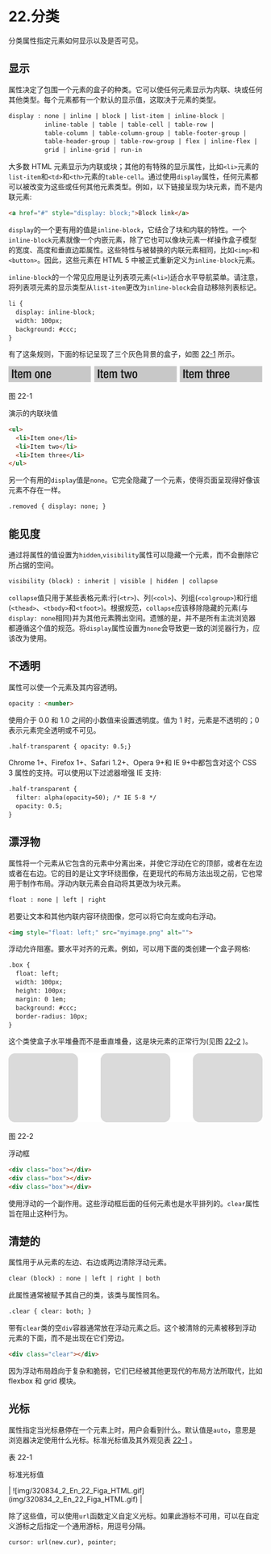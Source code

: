 # 22.分类

分类属性指定元素如何显示以及是否可见。

## 显示

属性决定了包围一个元素的盒子的种类。它可以使任何元素显示为内联、块或任何其他类型。每个元素都有一个默认的显示值，这取决于元素的类型。

```html
display : none | inline | block | list-item | inline-block |
          inline-table | table | table-cell | table-row |
          table-column | table-column-group | table-footer-group |
          table-header-group | table-row-group | flex | inline-flex |
          grid | inline-grid | run-in

```

大多数 HTML 元素显示为内联或块；其他的有特殊的显示属性，比如`<li>`元素的`list-item`和`<td>`和`<th>`元素的`table-cell`。通过使用`display`属性，任何元素都可以被改变为这些或任何其他元素类型。例如，以下链接呈现为块元素，而不是内联元素:

```html
<a href="#" style="display: block;">Block link</a>

```

`display`的一个更有用的值是`inline-block`，它结合了块和内联的特性。一个`inline-block`元素就像一个内嵌元素，除了它也可以像块元素一样操作盒子模型的宽度、高度和垂直边距属性。这些特性与被替换的内联元素相同，比如`<img>`和`<button>`。因此，这些元素在 HTML 5 中被正式重新定义为`inline-block`元素。

`inline-block`的一个常见应用是让列表项元素(`<li>`)适合水平导航菜单。请注意，将列表项元素的显示类型从`list-item`更改为`inline-block`会自动移除列表标记。

```html
li {
  display: inline-block;
  width: 100px;
  background: #ccc;
}

```

有了这条规则，下面的标记呈现了三个灰色背景的盒子，如图 [22-1](#Fig1) 所示。

![img/320834_2_En_22_Fig1_HTML.png](img/320834_2_En_22_Fig1_HTML.png)

图 22-1

演示的内联块值

```html
<ul>
  <li>Item one</li>
  <li>Item two</li>
  <li>Item three</li>
</ul>

```

另一个有用的`display`值是`none`。它完全隐藏了一个元素，使得页面呈现得好像该元素不存在一样。

```html
.removed { display: none; }

```

## 能见度

通过将属性的值设置为`hidden`,`visibility`属性可以隐藏一个元素，而不会删除它所占据的空间。

```html
visibility (block) : inherit | visible | hidden | collapse

```

`collapse`值只用于某些表格元素:行(`<tr>`)、列(`<col>`)、列组(`<colgroup>`)和行组(`<thead>`、`<tbody>`和`<tfoot>`)。根据规范，`collapse`应该移除隐藏的元素(与`display: none`相同)并为其他元素腾出空间。遗憾的是，并不是所有主流浏览器都遵循这个值的规范。将`display`属性设置为`none`会导致更一致的浏览器行为，应该改为使用。

## 不透明

属性可以使一个元素及其内容透明。

```html
opacity : <number>

```

使用介于 0.0 和 1.0 之间的小数值来设置透明度。值为 1 时，元素是不透明的；0 表示元素完全透明或不可见。

```html
.half-transparent { opacity: 0.5;}

```

Chrome 1+、Firefox 1+、Safari 1.2+、Opera 9+和 IE 9+中都包含对这个 CSS 3 属性的支持。可以使用以下过滤器增强 IE 支持:

```html
.half-transparent {
  filter: alpha(opacity=50); /* IE 5-8 */
  opacity: 0.5;
}

```

## 漂浮物

属性将一个元素从它包含的元素中分离出来，并使它浮动在它的顶部，或者在左边或者在右边。它的目的是让文字环绕图像，在更现代的布局方法出现之前，它也常用于制作布局。浮动内联元素会自动将其更改为块元素。

```html
float : none | left | right

```

若要让文本和其他内联内容环绕图像，您可以将它向左或向右浮动。

```html
<img style="float: left;" src="myimage.png" alt="">

```

浮动允许阻塞。要水平对齐的元素。例如，可以用下面的类创建一个盒子网格:

```html
.box {
  float: left;
  width: 100px;
  height: 100px;
  margin: 0 1em;
  background: #ccc;
  border-radius: 10px;
}

```

这个类使盒子水平堆叠而不是垂直堆叠，这是块元素的正常行为(见图 [22-2](#Fig2) )。

![img/320834_2_En_22_Fig2_HTML.png](img/320834_2_En_22_Fig2_HTML.png)

图 22-2

浮动框

```html
<div class="box"></div>
<div class="box"></div>
<div class="box"></div>

```

使用浮动的一个副作用。这些浮动框后面的任何元素也是水平排列的。`clear`属性旨在阻止这种行为。

## 清楚的

属性用于从元素的左边、右边或两边清除浮动元素。

```html
clear (block) : none | left | right | both

```

此属性通常被赋予其自己的类，该类与属性同名。

```html
.clear { clear: both; }

```

带有`clear`类的空`div`容器通常放在浮动元素之后。这个被清除的元素被移到浮动元素的下面，而不是出现在它们旁边。

```html
<div class="clear"></div>

```

因为浮动布局趋向于复杂和脆弱，它们已经被其他更现代的布局方法所取代，比如 flexbox 和 grid 模块。

## 光标

属性指定当光标悬停在一个元素上时，用户会看到什么。默认值是`auto`，意思是浏览器决定使用什么光标。标准光标值及其外观见表 [22-1](#Tab1) 。

表 22-1

标准光标值

<colgroup><col class="tcol1 align-left"> <col class="tcol2 align-left"></colgroup> 
| ![img/320834_2_En_22_Figa_HTML.gif](img/320834_2_En_22_Figa_HTML.gif) |

除了这些值，可以使用`url`函数定义自定义光标。如果此游标不可用，可以在自定义游标之后指定一个通用游标，用逗号分隔。

```html
cursor: url(new.cur), pointer;

```
